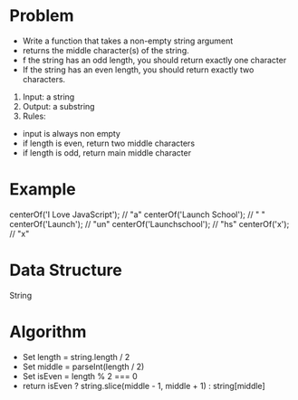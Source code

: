 # Problem

- Write a function that takes a non-empty string argument
- returns the middle character(s) of the string.
- f the string has an odd length, you should return exactly one character
- If the string has an even length, you should return exactly two characters.

1. Input: a string
2. Output: a substring 
3. Rules:
  - input is always non empty 
  - if length is even, return two middle characters
  - if length is odd, return main middle character 

# Example

centerOf('I Love JavaScript'); // "a"
centerOf('Launch School');     // " "
centerOf('Launch');            // "un"
centerOf('Launchschool');      // "hs"
centerOf('x');                 // "x"

# Data Structure

String

# Algorithm

- Set length = string.length / 2
- Set middle = parseInt(length / 2)
- Set isEven = length % 2 === 0
- return isEven ? string.slice(middle - 1, middle + 1) : string[middle]
